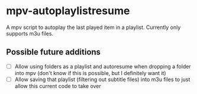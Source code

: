 # mpv-autoplaylistresume
A mpv script to autoplay the last played item in a playlist. Currently only supports m3u files.

## Possible future additions
- [ ] Allow using folders as a playlist and autoresume when dropping a folder into mpv (don't know if this is possible, but I definitely want it)
- [ ] Allow saving that playlist (filtering out subtitle files) into m3u files to just allow this current code to take over
